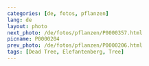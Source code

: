 ```yaml
---
categories: [de, fotos, pflanzen]
lang: de
layout: photo
next_photo: /de/fotos/pflanzen/P0000357.html
picname: P0000204
prev_photo: /de/fotos/pflanzen/P0000206.html
tags: [Dead Tree, Elefantenberg, Tree]
---
```

